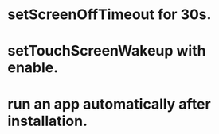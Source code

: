 # setScreenOffTimeout for 30s.
# setTouchScreenWakeup with enable.
# run an app automatically after installation.
